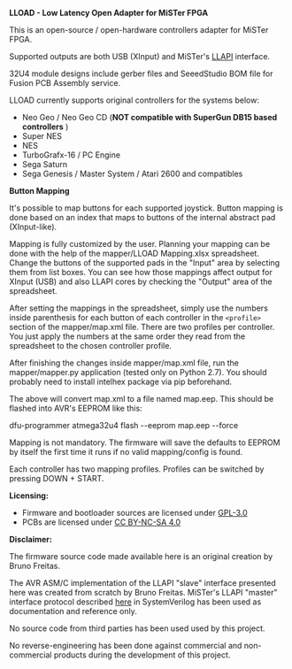 **LLOAD - Low Latency Open Adapter for MiSTer FPGA**

This is an open-source / open-hardware controllers adapter for MiSTer FPGA.

Supported outputs are both USB (XInput) and MiSTer's [LLAPI](https://github.com/Kitrinx/LLAPI/blob/master/LLIO.sv) interface.

32U4 module designs include gerber files and SeeedStudio BOM file for Fusion
PCB Assembly service.

LLOAD currently supports original controllers for the systems below:

- Neo Geo / Neo Geo CD (**NOT compatible with SuperGun DB15 based controllers** )
- Super NES
- NES
- TurboGrafx-16 / PC Engine
- Sega Saturn
- Sega Genesis / Master System / Atari 2600 and compatibles

**Button Mapping**

It's possible to map buttons for each supported joystick. Button mapping is done
based on an index that maps to buttons of the internal abstract pad 
(XInput-like).

Mapping is fully customized by the user. Planning your mapping can be done with
the help of the mapper/LLOAD Mapping.xlsx spreadsheet. Change the buttons of
the supported pads in the "Input" area by selecting them from list boxes. You
can see how those mappings affect output for XInput (USB) and also LLAPI cores
by checking the "Output" area of the spreadsheet.

After setting the mappings in the spreadsheet, simply use the numbers inside
parenthesis for each button of each controller in the ```<profile>``` section of
the mapper/map.xml file. There are two profiles per controller. You just
apply the numbers at the same order they read from the spreadsheet to the
chosen controller profile.

After finishing the changes inside mapper/map.xml file, run the 
mapper/mapper.py application (tested only on Python 2.7). You should probably
need to install intelhex package via pip beforehand.

The above will convert map.xml to a file named map.eep. This should be 
flashed into AVR's EEPROM like this:

dfu-programmer atmega32u4 flash --eeprom map.eep --force

Mapping is not mandatory. The firmware will save the defaults to EEPROM by
itself the first time it runs if no valid mapping/config is found.

Each controller has two mapping profiles. Profiles can be switched by pressing
DOWN + START.

**Licensing:**

- Firmware and bootloader sources are licensed under [GPL-3.0](LICENSE)
- PCBs are licensed under [CC BY-NC-SA 4.0](pcb/LICENSE.txt)

**Disclaimer:**

The firmware source code made available here is an original creation by Bruno 
Freitas. 

The AVR ASM/C implementation of the LLAPI "slave" interface presented here
was created from scratch by Bruno Freitas. MiSTer's LLAPI "master" interface
protocol described [here](https://github.com/Kitrinx/LLAPI/blob/master/LLIO.sv) 
in SystemVerilog has been used as documentation and reference only.

No source code from third parties has been used used by this project.

No reverse-engineering has been done against commercial and non-commercial
products during the development of this project.
